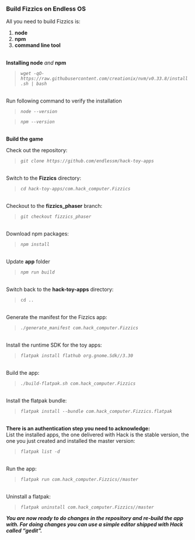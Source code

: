 ### Build Fizzics on Endless OS

All you need to build Fizzics is:

1. **node**
2. **npm**
3. **command line tool**

<br>**Installing node** _and_ **npm**
> _`wget -qO- https://raw.githubusercontent.com/creationix/nvm/v0.33.8/install.sh | bash`_

<br>Run following command to verify the installation
> _`node --version`_

> _`npm --version`_

<br>**Build the game**

Check out the repository:
> _`git clone https://github.com/endlessm/hack-toy-apps`_

<br>Switch to the **Fizzics** directory:
> _`cd hack-toy-apps/com.hack_computer.Fizzics`_

<br>Checkout to the **fizzics_phaser** branch:
> _`git checkout fizzics_phaser`_

<br>Download npm packages:
> _`npm install`_

<br>Update **app** folder
> _`npm run build`_

<br>Switch back to the **hack-toy-apps** directory:
> `cd ..`

<br>Generate the manifest for the Fizzics app:
> _`./generate_manifest com.hack_computer.Fizzics`_

<br>Install the runtime SDK for the toy apps:
> _`flatpak install flathub org.gnome.Sdk//3.30`_

<br>Build the app:
> _`./build-flatpak.sh com.hack_computer.Fizzics`_

<br>Install the flatpak bundle:
> _`flatpak install --bundle com.hack_computer.Fizzics.flatpak`_

<br>**There is an authentication step you need to acknowledge:**
<br>List the installed apps, the one delivered with Hack is the stable version, the one you just created and installed the master version:
> _`flatpak list -d`_

<br>Run the app:
> _`flatpak run com.hack_computer.Fizzics//master`_

<br>Uninstall a flatpak:
> _`flatpak uninstall com.hack_computer.Fizzics//master`_

**_You are now ready to do changes in the repository and re-build the app with. For doing changes you can use a simple editor shipped with Hack called “gedit”._**
